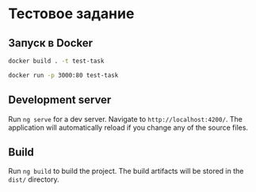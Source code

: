 # Тестовое задание

## Запуск в Docker

```sh
docker build . -t test-task
```

```sh
docker run -p 3000:80 test-task
```

## Development server

Run `ng serve` for a dev server. Navigate to `http://localhost:4200/`. The application will automatically reload if you change any of the source files.

## Build

Run `ng build` to build the project. The build artifacts will be stored in the `dist/` directory.
